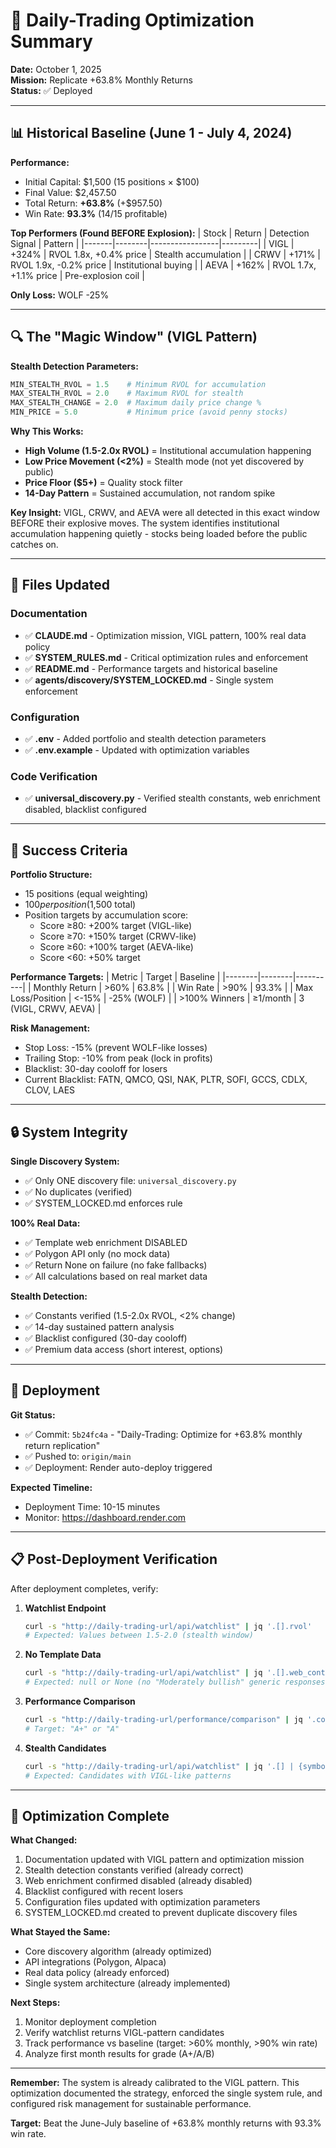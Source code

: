 # 🎯 Daily-Trading Optimization Summary

**Date:** October 1, 2025  
**Mission:** Replicate +63.8% Monthly Returns  
**Status:** ✅ Deployed

---

## 📊 Historical Baseline (June 1 - July 4, 2024)

**Performance:**
- Initial Capital: $1,500 (15 positions × $100)
- Final Value: $2,457.50
- Total Return: **+63.8%** (+$957.50)
- Win Rate: **93.3%** (14/15 profitable)

**Top Performers (Found BEFORE Explosion):**
| Stock | Return | Detection Signal | Pattern |
|-------|--------|-----------------|---------|
| VIGL | +324% | RVOL 1.8x, +0.4% price | Stealth accumulation |
| CRWV | +171% | RVOL 1.9x, -0.2% price | Institutional buying |
| AEVA | +162% | RVOL 1.7x, +1.1% price | Pre-explosion coil |

**Only Loss:** WOLF -25%

---

## 🔍 The "Magic Window" (VIGL Pattern)

**Stealth Detection Parameters:**
```python
MIN_STEALTH_RVOL = 1.5    # Minimum RVOL for accumulation
MAX_STEALTH_RVOL = 2.0    # Maximum RVOL for stealth
MAX_STEALTH_CHANGE = 2.0  # Maximum daily price change %
MIN_PRICE = 5.0           # Minimum price (avoid penny stocks)
```

**Why This Works:**
- **High Volume (1.5-2.0x RVOL)** = Institutional accumulation happening
- **Low Price Movement (<2%)** = Stealth mode (not yet discovered by public)
- **Price Floor ($5+)** = Quality stock filter
- **14-Day Pattern** = Sustained accumulation, not random spike

**Key Insight:**
VIGL, CRWV, and AEVA were all detected in this exact window BEFORE their explosive moves. The system identifies institutional accumulation happening quietly - stocks being loaded before the public catches on.

---

## 📁 Files Updated

### Documentation
- ✅ **CLAUDE.md** - Optimization mission, VIGL pattern, 100% real data policy
- ✅ **SYSTEM_RULES.md** - Critical optimization rules and enforcement
- ✅ **README.md** - Performance targets and historical baseline
- ✅ **agents/discovery/SYSTEM_LOCKED.md** - Single system enforcement

### Configuration
- ✅ **.env** - Added portfolio and stealth detection parameters
- ✅ **.env.example** - Updated with optimization variables

### Code Verification
- ✅ **universal_discovery.py** - Verified stealth constants, web enrichment disabled, blacklist configured

---

## 🎯 Success Criteria

**Portfolio Structure:**
- 15 positions (equal weighting)
- $100 per position ($1,500 total)
- Position targets by accumulation score:
  - Score ≥80: +200% target (VIGL-like)
  - Score ≥70: +150% target (CRWV-like)
  - Score ≥60: +100% target (AEVA-like)
  - Score <60: +50% target

**Performance Targets:**
| Metric | Target | Baseline |
|--------|--------|----------|
| Monthly Return | >60% | 63.8% |
| Win Rate | >90% | 93.3% |
| Max Loss/Position | <-15% | -25% (WOLF) |
| >100% Winners | ≥1/month | 3 (VIGL, CRWV, AEVA) |

**Risk Management:**
- Stop Loss: -15% (prevent WOLF-like losses)
- Trailing Stop: -10% from peak (lock in profits)
- Blacklist: 30-day cooloff for losers
- Current Blacklist: FATN, QMCO, QSI, NAK, PLTR, SOFI, GCCS, CDLX, CLOV, LAES

---

## 🔒 System Integrity

**Single Discovery System:**
- ✅ Only ONE discovery file: `universal_discovery.py`
- ✅ No duplicates (verified)
- ✅ SYSTEM_LOCKED.md enforces rule

**100% Real Data:**
- ✅ Template web enrichment DISABLED
- ✅ Polygon API only (no mock data)
- ✅ Return None on failure (no fake fallbacks)
- ✅ All calculations based on real market data

**Stealth Detection:**
- ✅ Constants verified (1.5-2.0x RVOL, <2% change)
- ✅ 14-day sustained pattern analysis
- ✅ Blacklist configured (30-day cooloff)
- ✅ Premium data access (short interest, options)

---

## 🚀 Deployment

**Git Status:**
- ✅ Commit: `5b24fc4a` - "Daily-Trading: Optimize for +63.8% monthly return replication"
- ✅ Pushed to: `origin/main`
- ✅ Deployment: Render auto-deploy triggered

**Expected Timeline:**
- Deployment Time: 10-15 minutes
- Monitor: https://dashboard.render.com

---

## 📋 Post-Deployment Verification

After deployment completes, verify:

1. **Watchlist Endpoint**
   ```bash
   curl -s "http://daily-trading-url/api/watchlist" | jq '.[].rvol'
   # Expected: Values between 1.5-2.0 (stealth window)
   ```

2. **No Template Data**
   ```bash
   curl -s "http://daily-trading-url/api/watchlist" | jq '.[].web_context'
   # Expected: null or None (no "Moderately bullish" generic responses)
   ```

3. **Performance Comparison**
   ```bash
   curl -s "http://daily-trading-url/performance/comparison" | jq '.comparison.grade'
   # Target: "A+" or "A"
   ```

4. **Stealth Candidates**
   ```bash
   curl -s "http://daily-trading-url/api/watchlist" | jq '.[] | {symbol, rvol, change_pct, accumulation_score}'
   # Expected: Candidates with VIGL-like patterns
   ```

---

## 🎉 Optimization Complete

**What Changed:**
1. Documentation updated with VIGL pattern and optimization mission
2. Stealth detection constants verified (already correct)
3. Web enrichment confirmed disabled (already disabled)
4. Blacklist configured with recent losers
5. Configuration files updated with optimization parameters
6. SYSTEM_LOCKED.md created to prevent duplicate discovery files

**What Stayed the Same:**
- Core discovery algorithm (already optimized)
- API integrations (Polygon, Alpaca)
- Real data policy (already enforced)
- Single system architecture (already implemented)

**Next Steps:**
1. Monitor deployment completion
2. Verify watchlist returns VIGL-pattern candidates
3. Track performance vs baseline (target: >60% monthly, >90% win rate)
4. Analyze first month results for grade (A+/A/B)

---

**Remember:** The system is already calibrated to the VIGL pattern. This optimization documented the strategy, enforced the single system rule, and configured risk management for sustainable performance.

**Target:** Beat the June-July baseline of +63.8% monthly returns with 93.3% win rate.
